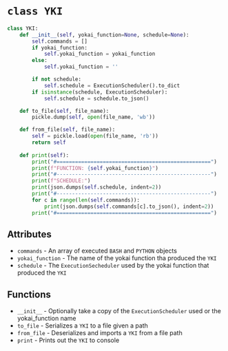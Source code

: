 # `class YKI`

```python
class YKI:
    def __init__(self, yokai_function=None, schedule=None):
        self.commands = []
        if yokai_function:
            self.yokai_function = yokai_function
        else:
            self.yokai_function = ''

        if not schedule:
            self.schedule = ExecutionScheduler().to_dict
        if isinstance(schedule, ExecutionScheduler):
            self.schedule = schedule.to_json()

    def to_file(self, file_name):
        pickle.dump(self, open(file_name, 'wb'))

    def from_file(self, file_name):
        self = pickle.load(open(file_name, 'rb'))
        return self
    
    def print(self):
        print("#==================================================")
        print(f"FUNCTION: {self.yokai_function}")
        print("#--------------------------------------------------")
        print(f"SCHEDULE:")
        print(json.dumps(self.schedule, indent=2))
        print("#--------------------------------------------------")
        for c in range(len(self.commands)):
            print(json.dumps(self.commands[c].to_json(), indent=2))
        print("#==================================================")
```

## Attributes
- `commands` - An array of executed `BASH` and `PYTHON` objects
- `yokai_function` - The name of the yokai function tha produced the `YKI`
- `schedule` - The `ExecutionSecheduler` used by the yokai function that produced the `YKI`

## Functions
- `__init__` - Optionally take a copy of the `ExecutionScheduler` used or the yokai_function name
- `to_file` - Serializes a `YKI` to a file given a path
- `from_file` - Deserializes and imports a `YKI` from a file path
- `print` - Prints out the `YKI` to console